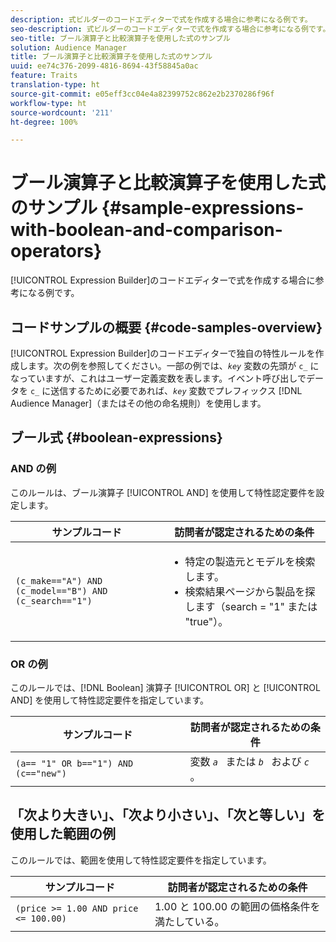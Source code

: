 ```yaml
---
description: 式ビルダーのコードエディターで式を作成する場合に参考になる例です。
seo-description: 式ビルダーのコードエディターで式を作成する場合に参考になる例です。
seo-title: ブール演算子と比較演算子を使用した式のサンプル
solution: Audience Manager
title: ブール演算子と比較演算子を使用した式のサンプル
uuid: ee74c376-2099-4816-8694-43f58845a0ac
feature: Traits
translation-type: ht
source-git-commit: e05eff3cc04e4a82399752c862e2b2370286f96f
workflow-type: ht
source-wordcount: '211'
ht-degree: 100%

---
```



# ブール演算子と比較演算子を使用した式のサンプル {#sample-expressions-with-boolean-and-comparison-operators}

[!UICONTROL Expression Builder]のコードエディターで式を作成する場合に参考になる例です。

## コードサンプルの概要 {#code-samples-overview}

<!-- r_tb_expression_samples.xml -->

[!UICONTROL Expression Builder]のコードエディターで独自の特性ルールを作成します。次の例を参照してください。一部の例では、*`key`* 変数の先頭が `c_` になっていますが、これはユーザー定義変数を表します。イベント呼び出しでデータを `c_` に送信するために必要であれば、*`key`* 変数でプレフィックス [!DNL Audience Manager]（またはその他の命名規則）を使用します。

## ブール式 {#boolean-expressions}

### AND の例

このルールは、ブール演算子 [!UICONTROL AND] を使用して特性認定要件を設定します。

<table id="table_7C5E23EC9E0F43B182EA9771D7BB6E87"> 
 <thead> 
  <tr> 
   <th colname="col1" class="entry"> サンプルコード </th> 
   <th colname="col2" class="entry"> 訪問者が認定されるための条件 </th> 
  </tr> 
 </thead>
 <tbody> 
  <tr> 
   <td colname="col1"><code>(c_make=="A") AND (c_model=="B") AND (c_search=="1")</code> </td> 
   <td colname="col2"> 
    <ul id="ul_F1BB5084FB794BE7A3569F9C106FC481"> 
     <li id="li_56E8C3BACF1C4B33A46CF92C51FF2286">特定の製造元とモデルを検索します。 </li> 
     <li id="li_DD55F053BFCF4B0888B6994013000DB2">検索結果ページから製品を探します（search = "1" または "true"）。 </li> 
    </ul> </td> 
  </tr> 
 </tbody> 
</table>

### OR の例

このルールでは、[!DNL Boolean] 演算子 [!UICONTROL OR] と [!UICONTROL AND] を使用して特性認定要件を指定しています。

<table id="table_6E8BA5EE1D7F4DCC9A92074D0C2C050E"> 
 <thead> 
  <tr> 
   <th colname="col1" class="entry"> サンプルコード </th> 
   <th colname="col2" class="entry"> 訪問者が認定されるための条件 </th> 
  </tr> 
 </thead>
 <tbody> 
  <tr> 
   <td colname="col1"><code>(a== "1" OR b=="1") AND (c=="new")</code> </td> 
   <td colname="col2"> 変数  <code><i>a </i></code> または <code><i>b </i></code> および <code><i>c </i></code>。 </td> 
  </tr> 
 </tbody> 
</table>

## 「次より大きい」、「次より小さい」、「次と等しい」を使用した範囲の例

このルールでは、範囲を使用して特性認定要件を指定しています。

<table id="table_988DE28E35D94348ADD334FB4C9F68D3"> 
 <thead> 
  <tr> 
   <th colname="col1" class="entry"> サンプルコード </th> 
   <th colname="col2" class="entry"> 訪問者が認定されるための条件 </th> 
  </tr> 
 </thead>
 <tbody> 
  <tr> 
   <td colname="col1"><code>(price &gt;= 1.00 AND price &lt;= 100.00)</code> </td> 
   <td colname="col2"> 1.00 と 100.00 の範囲の価格条件を満たしている。 </td> 
  </tr> 
 </tbody> 
</table>
